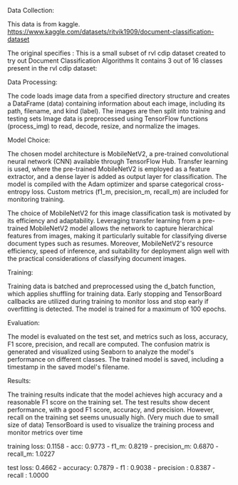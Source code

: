 Data Collection:

This data is from kaggle. https://www.kaggle.com/datasets/ritvik1909/document-classification-dataset

The original specifies :
This is a small subset of rvl cdip dataset created to try out Document Classification Algorithms
It contains 3 out of 16 classes present in the rvl cdip dataset:

Data Processing:

The code loads image data from a specified directory structure and creates a DataFrame (data) containing information about each image, including its path, filename, and kind (label).
The images are then split into training and testing sets
Image data is preprocessed using TensorFlow functions (process_img) to read, decode, resize, and normalize the images.


Model Choice:

The chosen model architecture is MobileNetV2, a pre-trained convolutional neural network (CNN) available through TensorFlow Hub.
Transfer learning is used, where the pre-trained MobileNetV2 is employed as a feature extractor, and a dense layer is added as output layer for classification.
The model is compiled with the Adam optimizer and sparse categorical cross-entropy loss. Custom metrics (f1_m, precision_m, recall_m) are included for monitoring training.


The choice of MobileNetV2 for this image classification task is motivated by its efficiency and adaptability. Leveraging transfer learning from a pre-trained MobileNetV2 model allows the network to capture hierarchical features from images, making it particularly suitable for classifying diverse document types such as resumes. Moreover, MobileNetV2's resource efficiency, speed of inference, and suitability for deployment align well with the practical considerations of classifying document images.


Training:

Training data is batched and preprocessed using the d_batch function, which applies shuffling for training data.
Early stopping and TensorBoard callbacks are utilized during training to monitor loss and stop early if overfitting is detected.
The model is trained for a maximum of 100 epochs.


Evaluation:

The model is evaluated on the test set, and metrics such as loss, accuracy, F1 score, precision, and recall are computed.
The confusion matrix is generated and visualized using Seaborn to analyze the model's performance on different classes.
The trained model is saved, including a timestamp in the saved model's filename.


Results:

The training results indicate that the model achieves high accuracy and a reasonable F1 score on the training set.
The test results show decent performance, with a good F1 score, accuracy, and precision. However, recall on the training set seems unusually high. (Very much due to small size of data)
TensorBoard is used to visualize the training process and monitor metrics over time

training loss: 0.1158 - acc: 0.9773 - f1_m: 0.8219 - precision_m: 0.6870 - recall_m: 1.0227

test loss: 0.4662 - accuracy: 0.7879 - f1 : 0.9038 - precision : 0.8387 - recall : 1.0000